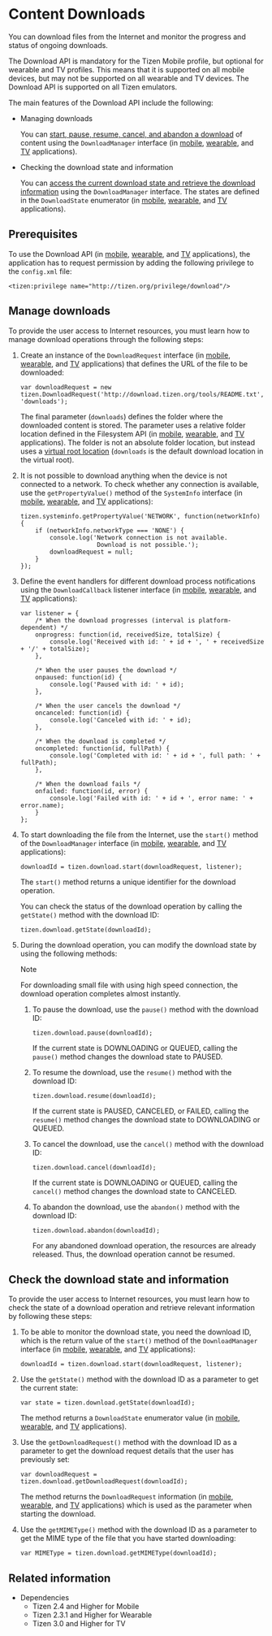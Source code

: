# Content Downloads

You can download files from the Internet and monitor the progress and status of ongoing downloads.

The Download API is mandatory for the Tizen Mobile profile, but optional for wearable and TV profiles. This means that it is supported on all mobile devices, but may not be supported on all wearable and TV devices. The Download API is supported on all Tizen emulators.

The main features of the Download API include the following:

- Managing downloads

  You can [start, pause, resume, cancel, and abandon a download](#managing-downloads) of content using the `DownloadManager` interface (in [mobile](../../api/latest/device_api/mobile/tizen/download.html#DownloadManager), [wearable](../../api/latest/device_api/wearable/tizen/download.html#DownloadManager), and [TV](../../api/latest/device_api/tv/tizen/download.html#DownloadManager) applications).

- Checking the download state and information

  You can [access the current download state and retrieve the download information](#checking-the-download-state-and-information) using the `DownloadManager` interface. The states are defined in the `DownloadState` enumerator (in [mobile](../../api/latest/device_api/mobile/tizen/download.html#DownloadState), [wearable](../../api/latest/device_api/wearable/tizen/download.html#DownloadState), and [TV](../../api/latest/device_api/tv/tizen/download.html#DownloadState) applications).

## Prerequisites

To use the Download API (in [mobile](../../api/latest/device_api/mobile/tizen/download.html), [wearable](../../api/latest/device_api/wearable/tizen/download.html), and [TV](../../api/latest/device_api/tv/tizen/download.html) applications), the application has to request permission by adding the following privilege to the `config.xml` file:

```
<tizen:privilege name="http://tizen.org/privilege/download"/>
```

## Manage downloads

To provide the user access to Internet resources, you must learn how to manage download operations through the following steps:

1. Create an instance of the `DownloadRequest` interface (in [mobile](../../api/latest/device_api/mobile/tizen/download.html#DownloadRequest), [wearable](../../api/latest/device_api/wearable/tizen/download.html#DownloadRequest), and [TV](../../api/latest/device_api/tv/tizen/download.html#DownloadRequest) applications) that defines the URL of the file to be downloaded:

   ```
   var downloadRequest = new tizen.DownloadRequest('http://download.tizen.org/tools/README.txt', 'downloads');
   ```

   The final parameter (`downloads`) defines the folder where the downloaded content is stored. The parameter uses a relative folder location defined in the Filesystem API (in [mobile](../../api/latest/device_api/mobile/tizen/filesystem.html), [wearable](../../api/latest/device_api/wearable/tizen/filesystem.html), and [TV](../../api/latest/device_api/tv/tizen/filesystem.html) applications). The folder is not an absolute folder location, but instead uses a [virtual root location](../data/file-system.md#supported-virtual-roots) (`downloads` is the default download location in the virtual root).

2. It is not possible to download anything when the device is not connected to a network. To check whether any connection is available, use the `getPropertyValue()` method of the `SystemInfo` interface (in [mobile](../../api/latest/device_api/mobile/tizen/systeminfo.html#SystemInfo), [wearable](../../api/latest/device_api/wearable/tizen/systeminfo.html#SystemInfo), and [TV](../../api/latest/device_api/tv/tizen/systeminfo.html#SystemInfo) applications):

   ```
   tizen.systeminfo.getPropertyValue('NETWORK', function(networkInfo) {
       if (networkInfo.networkType === 'NONE') {
           console.log('Network connection is not available.
                        Download is not possible.');
           downloadRequest = null;
       }
   });
   ```

3. Define the event handlers for different download process notifications using the `DownloadCallback` listener interface (in [mobile](../../api/latest/device_api/mobile/tizen/download.html#DownloadCallback), [wearable](../../api/latest/device_api/wearable/tizen/download.html#DownloadCallback), and [TV](../../api/latest/device_api/tv/tizen/download.html#DownloadCallback) applications):

   ```
   var listener = {
       /* When the download progresses (interval is platform-dependent) */
       onprogress: function(id, receivedSize, totalSize) {
           console.log('Received with id: ' + id + ', ' + receivedSize + '/' + totalSize);
       },

       /* When the user pauses the download */
       onpaused: function(id) {
           console.log('Paused with id: ' + id);
       },

       /* When the user cancels the download */
       oncanceled: function(id) {
           console.log('Canceled with id: ' + id);
       },

       /* When the download is completed */
       oncompleted: function(id, fullPath) {
           console.log('Completed with id: ' + id + ', full path: ' + fullPath);
       },

       /* When the download fails */
       onfailed: function(id, error) {
           console.log('Failed with id: ' + id + ', error name: ' + error.name);
       }
   };
   ```

4. To start downloading the file from the Internet, use the `start()` method of the `DownloadManager` interface (in [mobile](../../api/latest/device_api/mobile/tizen/download.html#DownloadManager), [wearable](../../api/latest/device_api/wearable/tizen/download.html#DownloadManager), and [TV](../../api/latest/device_api/tv/tizen/download.html#DownloadManager) applications):

   ```
   downloadId = tizen.download.start(downloadRequest, listener);
   ```

   The `start()` method returns a unique identifier for the download operation.

   You can check the status of the download operation by calling the `getState()` method with the download ID:

      ```
      tizen.download.getState(downloadId);
      ```

5. During the download operation, you can modify the download state by using the following methods:

    >[!NOTE]
    >For downloading small file with using high speed connection, the download operation completes almost instantly.

   1. To pause the download, use the `pause()` method with the download ID:

      ```
      tizen.download.pause(downloadId);
      ```
        If the current state is DOWNLOADING or QUEUED, calling the `pause()` method changes the download state to PAUSED.

   2. To resume the download, use the `resume()` method with the download ID:

      ```
      tizen.download.resume(downloadId);
      ```
        If the current state is PAUSED, CANCELED, or FAILED, calling the `resume()` method changes the download state to DOWNLOADING or QUEUED.

   3. To cancel the download, use the `cancel()` method with the download ID:

      ```
      tizen.download.cancel(downloadId);
      ```
        If the current state is DOWNLOADING or QUEUED, calling the `cancel()` method changes the download state to CANCELED.

   4. To abandon the download, use the `abandon()` method with the download ID:

      ```
      tizen.download.abandon(downloadId);
      ```
        For any abandoned download operation, the resources are already released. Thus, the download operation cannot be resumed.

## Check the download state and information

To provide the user access to Internet resources, you must learn how to check the state of a download operation and retrieve relevant information by following these steps:

1. To be able to monitor the download state, you need the download ID, which is the return value of the `start()` method of the `DownloadManager` interface (in [mobile](../../api/latest/device_api/mobile/tizen/download.html#DownloadManager), [wearable](../../api/latest/device_api/wearable/tizen/download.html#DownloadManager), and [TV](../../api/latest/device_api/tv/tizen/download.html#DownloadManager) applications):

   ```
   downloadId = tizen.download.start(downloadRequest, listener);
   ```

2.  Use the `getState()` method with the download ID as a parameter to get the current state:

    ```
    var state = tizen.download.getState(downloadId);
    ```

    The method returns a `DownloadState` enumerator value (in [mobile](../../api/latest/device_api/mobile/tizen/download.html#DownloadState), [wearable](../../api/latest/device_api/wearable/tizen/download.html#DownloadState), and [TV](../../api/latest/device_api/tv/tizen/download.html#DownloadState) applications).

3. Use the `getDownloadRequest()` method with the download ID as a parameter to get the download request details that the user has previously set:

   ```
   var downloadRequest = tizen.download.getDownloadRequest(downloadId);
   ```

   The method returns the `DownloadRequest` information (in [mobile](../../api/latest/device_api/mobile/tizen/download.html#DownloadRequest), [wearable](../../api/latest/device_api/wearable/tizen/download.html#DownloadRequest), and [TV](../../api/latest/device_api/tv/tizen/download.html#DownloadRequest) applications) which is used as the parameter when starting the download.

4. Use the `getMIMEType()` method with the download ID as a parameter to get the MIME type of the file that you have started downloading:

   ```
   var MIMEType = tizen.download.getMIMEType(downloadId);
   ```

## Related information
- Dependencies
   - Tizen 2.4 and Higher for Mobile
   - Tizen 2.3.1 and Higher for Wearable
   - Tizen 3.0 and Higher for TV
